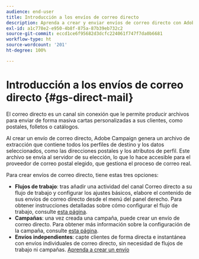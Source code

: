 ```yaml
---
audience: end-user
title: Introducción a los envíos de correo directo
description: Aprenda a crear y enviar envíos de correo directo con Adobe Campaign Web
exl-id: a1c778e2-e950-4b8f-875a-87b39eb732c2
source-git-commit: eccd1ce6f95682d3dcfc224061f747f7da0b6681
workflow-type: ht
source-wordcount: '201'
ht-degree: 100%

---
```



# Introducción a los envíos de correo directo {#gs-direct-mail}

El correo directo es un canal sin conexión que le permite producir archivos para enviar de forma masiva cartas personalizadas a sus clientes, como postales, folletos o catálogos.

Al crear un envío de correo directo, Adobe Campaign genera un archivo de extracción que contiene todos los perfiles de destino y los datos seleccionados, como las direcciones postales y los atributos de perfil. Este archivo se envía al servidor de su elección, lo que lo hace accesible para el proveedor de correo postal elegido, que gestiona el proceso de correo real.

Para crear envíos de correo directo, tiene estas tres opciones:

* **Flujos de trabajo**: tras añadir una actividad del canal Correo directo a su flujo de trabajo y configurar los ajustes básicos, elabore el contenido de sus envíos de correo directo desde el menú del panel derecho. Para obtener instrucciones detalladas sobre cómo configurar el flujo de trabajo, consulte [esta página](../workflows/gs-workflow-creation.md).
* **Campañas**: una vez creada una campaña, puede crear un envío de correo directo. Para obtener más información sobre la configuración de la campaña, consulte [esta página](../campaigns/gs-campaigns.md).
* **Envíos independientes**: capte clientes de forma directa e instantánea con envíos individuales de correo directo, sin necesidad de flujos de trabajo ni campañas. [Aprenda a crear un envío](../msg/gs-deliveries.md)

<!--
<table style="table-layout:fixed"><tr style="border: 0;">
<td>
<a href="create-push.md">
<img alt="Create a push delivery" src="assets/do-not-localize/push_create.jpeg">
</a>
<div><a href="create-push.md"><strong>Create a push delivery</strong>
</div>
<p>
</td>
<td>
<a href="content-push.md">
<img alt="Design a push delivery" src="assets/do-not-localize/push_design.jpeg">
</a>
<div>
<a href="content-push.md"><strong>Design a push delivery<strong></strong></a>
</div>
<p></td>
<td>
<a href="send-push.md">
<img alt="Send a push delivery" src="assets/do-not-localize/push_send.jpeg">
</a>
<div>
<a href="send-push.md"><strong>Send a push delivery</strong></a>
</div>
<p>
</td>
<td>
<a href="send-push.md">
<img alt="Push delivery report" src="assets/do-not-localize/push_report.jpeg">
</a>
<div>
<a href="send-push.md"><strong>Push delivery report</strong></a>
</div>
<p>
</td>
</tr></table>
-->
